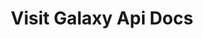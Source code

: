 ---
title: Visit Galaxy Api Docs

language_tabs:
  - shell
  - javascript

toc_footers:
  - <a href='https://help.citybreak.com/'>Citybreak Support</a> 
  - <a href='https://github.com/tripit/slate'>Documentation Powered by Slate</a>
  - <a href='https://visit.github.io/galaxy-docs-v3'>Galaxy V3 Documentation</a>

includes:
  - intro
  - exampleworkflow
  - pointofsales
  - accommodation
  - activity
  - availability-accommodation
  - availability-noplacementaccommodation
  - fuzzy-accommodation
  - availability-activity
  - content-filter
  - output-filter
  - content
  - basket
  - reservation
  - countrycode
  - errors
  - breakingchanges

search: true
---